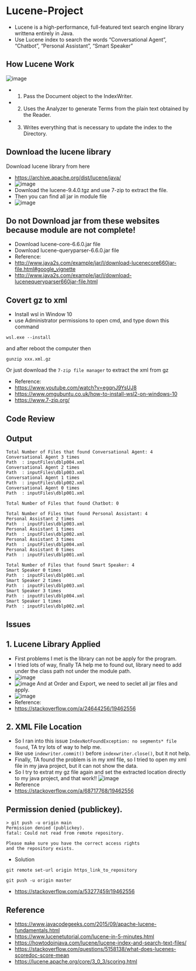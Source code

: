 # Lucene-Project
- Lucene is a high-performance, full-featured text search engine library writtena entirely in Java.
- Use Lucene index to search the words “Conversational Agent”, “Chatbot”, “Personal Assistant”, “Smart Speaker”

## How Lucene Work
![image](https://user-images.githubusercontent.com/79159894/197627996-852740bc-03c9-45fa-bca2-09ecaad7f6f0.png)

- 1. Pass the Document object to the IndexWriter.
- 2. Uses the Analyzer to generate Terms from the plain text obtained by the Reader.
- 3. Writes everything that is necessary to update the index to the Directory.

## Download the lucene library

Download lucene library from here
- https://archive.apache.org/dist/lucene/java/
- ![image](https://user-images.githubusercontent.com/79159894/197449150-73f5d9b0-dfb7-4d1f-85a1-7f22ac312c61.png)
- Download the lucene-9.4.0.tgz and use 7-zip to extract the file.
- Then you can find all jar in module file
- ![image](https://user-images.githubusercontent.com/79159894/197449265-1352cec7-8055-4a09-b43f-541bef07f243.png)



## Do not Download jar from these websites because module are not complete!
- Download lucene-core-6.6.0.jar file
- Download lucene-queryparser-6.6.0.jar file
- Reference:
- http://www.java2s.com/example/jar/l/download-lucenecore660jar-file.html#google_vignette
- http://www.java2s.com/example/jar/l/download-lucenequeryparser660jar-file.html


## Covert gz to xml
- Install wsl in Window 10
- use Administrator permissions to open cmd, and type down this command
```
wsl.exe --install
```

and after reboot the computer then
```
gunzip xxx.xml.gz
```

Or
just download the `7-zip file manager` to extract the xml from gz
- Reference:
- https://www.youtube.com/watch?v=egqnJ9YsUJ8
- https://www.omgubuntu.co.uk/how-to-install-wsl2-on-windows-10
- https://www.7-zip.org/


## Code Review


## Output
```
Total Number of Files that found Conversational Agent: 4
Conversational Agent 3 times
Path  : inputFiles\dblp004.xml
Conversational Agent 2 times
Path  : inputFiles\dblp003.xml
Conversational Agent 1 times
Path  : inputFiles\dblp002.xml
Conversational Agent 0 times
Path  : inputFiles\dblp001.xml

Total Number of Files that found Chatbot: 0

Total Number of Files that found Personal Assistant: 4
Personal Assistant 2 times
Path  : inputFiles\dblp003.xml
Personal Assistant 1 times
Path  : inputFiles\dblp002.xml
Personal Assistant 3 times
Path  : inputFiles\dblp004.xml
Personal Assistant 0 times
Path  : inputFiles\dblp001.xml

Total Number of Files that found Smart Speaker: 4
Smart Speaker 0 times
Path  : inputFiles\dblp001.xml
Smart Speaker 2 times
Path  : inputFiles\dblp003.xml
Smart Speaker 3 times
Path  : inputFiles\dblp004.xml
Smart Speaker 1 times
Path  : inputFiles\dblp002.xml
```
## Issues
## 1. Lucene Library Applied
- First problems I met is the library can not be apply for the program.
- I tried lots of way, finally TA help me to found out, library need to add under the class path not under the module path.
- ![image](https://user-images.githubusercontent.com/79159894/197464655-b93a9b47-58dc-469e-a1d4-de7b76963a5b.png)
- ![image](https://user-images.githubusercontent.com/79159894/197464768-a748dff6-0eea-42ce-b055-88531c12ae73.png)
And at Order and Export, we need to seclet all jar files and apply.
- ![image](https://user-images.githubusercontent.com/79159894/197464824-6349c04f-b99a-4ebb-8403-81888fafca2f.png)
- Reference:
- https://stackoverflow.com/a/24644256/19462556

## 2. XML File Location
- So I ran into this issue `IndexNotFoundException: no segments* file found`, TA try lots of way to help me.
- like use `indewriter.commit()` before `indexwriter.close()`, but it not help.
- Finally, TA found the problem is in my xml file, so I tried to open my xml file in my java project, but it can not show the data.
- So I try to extrat my gz file again and set the extracted location directly to my java project, and that work!!
![image](https://user-images.githubusercontent.com/79159894/197467996-4d6f3710-3221-48e8-abac-7e265a92de3f.png)
- Reference
- https://stackoverflow.com/a/68717768/19462556

## Permission denied (publickey).
```
> git push -u origin main
Permission denied (publickey).
fatal: Could not read from remote repository.

Please make sure you have the correct access rights
and the repository exists.
```

- Solution
```
git remote set-url origin https_link_to_repository

git push -u origin master
```
- https://stackoverflow.com/a/53277459/19462556



## Reference
- https://www.javacodegeeks.com/2015/09/apache-lucene-fundamentals.html
- https://www.lucenetutorial.com/lucene-in-5-minutes.html
- https://howtodoinjava.com/lucene/lucene-index-and-search-text-files/
- https://stackoverflow.com/questions/5158138/what-does-lucenes-scoredoc-score-mean
- https://lucene.apache.org/core/3_0_3/scoring.html
